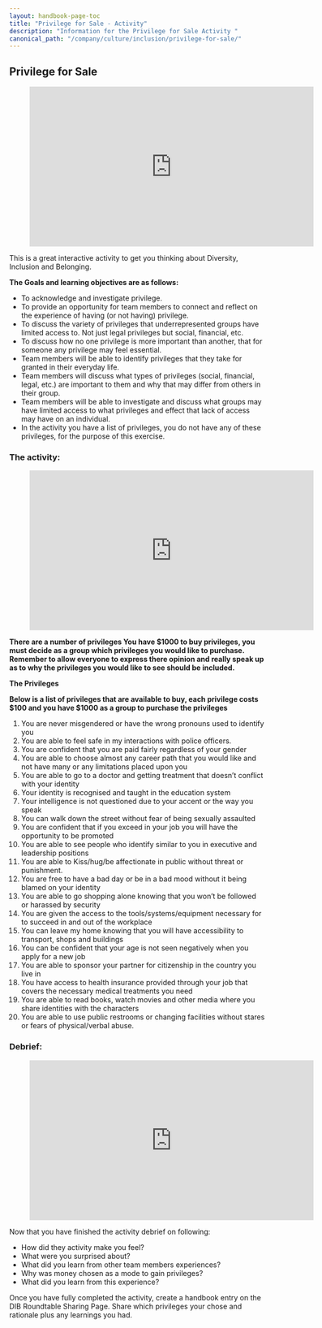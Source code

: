 ```yaml
---
layout: handbook-page-toc
title: "Privilege for Sale - Activity"
description: "Information for the Privilege for Sale Activity "
canonical_path: "/company/culture/inclusion/privilege-for-sale/"
---
```


## Privilege for Sale 

<figure class="video_container">
  <iframe width="560" height="315" src="https://www.youtube.com/embed/RDHpmvN3Ivs" title="YouTube video player" frameborder="0" allow="accelerometer; autoplay; clipboard-write; encrypted-media; gyroscope; picture-in-picture" allowfullscreen></iframe>
</figure>

This is a great interactive activity to get you thinking about Diversity, Inclusion and Belonging. 

**The Goals and learning objectives are as follows:**

- To acknowledge and investigate privilege.  
- To provide an opportunity for team members to connect and reflect on the experience of having (or not having) privilege.
- To discuss the variety of privileges that underrepresented groups have limited access to. Not just legal privileges but social, financial, etc.
- To discuss how no one privilege is more important than another, that for someone any privilege may feel essential.
- Team members will be able to identify privileges that they take for granted in their everyday life.
- Team members will discuss what types of privileges (social, financial, legal, etc.) are important to them and why that may differ from others in their group.
- Team members will be able to investigate and discuss what groups may have limited access to what privileges and effect that lack of access may have on an individual.
- In the activity you have a list of privileges, you do not have any of these privileges, for the purpose of this exercise. 

### The activity: 

<figure class="video_container">
  <iframe width="560" height="315" src="https://www.youtube.com/embed/RgkSafpHrr8" title="YouTube video player" frameborder="0" allow="accelerometer; autoplay; clipboard-write; encrypted-media; gyroscope; picture-in-picture" allowfullscreen></iframe>
</figure>

**There are a number of privileges 
You have $1000 to buy privileges, you must decide as a group which privileges you would like to purchase. 
Remember to allow everyone to express there opinion and really speak up as to why the privileges you would like to see should be included.**

**The Privileges** 

**Below is a list of privileges that are available to buy, each privilege costs $100 and you have $1000 as a group to purchase the privileges**

1. You are never misgendered or have the wrong pronouns used to identify you
1. You are able to feel safe in my interactions with police officers.
1. You are confident that you are paid fairly regardless of your gender 
1. You are able to choose almost any career path that you would like and not have many or any limitations placed upon you 
1. You are able to go to a doctor and getting treatment that doesn’t conflict with your identity 
1. Your identity is recognised and taught in the education system 
1. Your intelligence is not questioned due to your accent or the way you speak
1. You can walk down the street without fear of being sexually assaulted 
1. You are confident that if you exceed in your job you will have the opportunity to be promoted 
1. You are able to see people who identify similar to you in executive and leadership positions
1. You are able to Kiss/hug/be affectionate in public without threat or punishment.
1. You are free to have a bad day or be in a bad mood without it being blamed on your identity 
1. You are able to go shopping alone knowing that you won’t be followed or harassed by security 
1. You are given the access to the tools/systems/equipment necessary for to succeed in and out of the workplace 
1. You can leave my home knowing that you will have accessibility to transport, shops and buildings 
1. You can be confident that your age is not seen negatively when you apply for a new job 
1. You are able to sponsor your partner for citizenship in the country you live in 
1. You have access to health insurance provided through your job that covers the necessary medical treatments you need
1. You are able to read books, watch movies and other media where you share identities with the characters 
1. You are able to use public restrooms or changing facilities without stares or fears of physical/verbal abuse. 


### Debrief:

<figure class="video_container">
  <iframe width="560" height="315" src="https://www.youtube.com/embed/4ZBvgOGI7Bc" title="YouTube video player" frameborder="0" allow="accelerometer; autoplay; clipboard-write; encrypted-media; gyroscope; picture-in-picture" allowfullscreen></iframe>
</figure>

Now that you have finished the activity debrief on following:

- How did they activity make you feel? 
- What were you surprised about?
- What did you learn from other team members experiences? 
- Why was money chosen as a mode to gain privileges?
- What did you learn from this experience?

Once you have fully completed the activity, create a handbook entry on the DIB Roundtable Sharing Page. Share which privileges your chose and rationale plus any learnings you had. 


